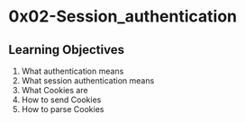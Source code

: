 <h1>0x02-Session_authentication</h1>
<h2>Learning Objectives</h2>
<ol>
<li>What authentication means</li>
<li>What session authentication means</li>
<li>What Cookies are</li>
<li>How to send Cookies</li>
<li>How to parse Cookies</li>
</ol>
